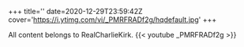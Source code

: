 +++
title=''
date=2020-12-29T23:59:42Z
cover='https://i.ytimg.com/vi/_PMRFRADf2g/hqdefault.jpg'
+++

All content belongs to RealCharlieKirk.
{{< youtube _PMRFRADf2g >}}
